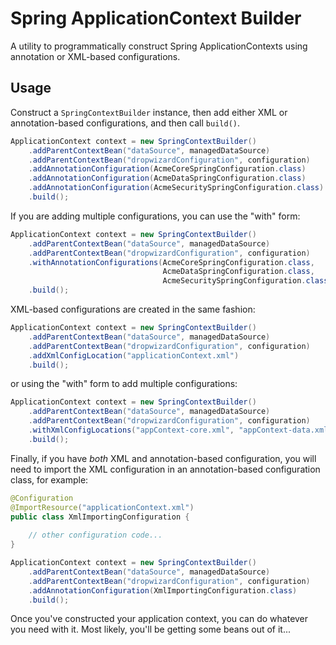 # Spring ApplicationContext Builder

A utility to programmatically construct Spring ApplicationContexts using annotation or XML-based configurations.

## Usage

Construct a `SpringContextBuilder` instance, then add either XML or annotation-based configurations, and then call
`build()`.

```java
ApplicationContext context = new SpringContextBuilder()
    .addParentContextBean("dataSource", managedDataSource)
    .addParentContextBean("dropwizardConfiguration", configuration)
    .addAnnotationConfiguration(AcmeCoreSpringConfiguration.class)
    .addAnnotationConfiguration(AcmeDataSpringConfiguration.class)
    .addAnnotationConfiguration(AcmeSecuritySpringConfiguration.class)
    .build();
```

If you are adding multiple configurations, you can use the "with" form:

```java
ApplicationContext context = new SpringContextBuilder()
    .addParentContextBean("dataSource", managedDataSource)
    .addParentContextBean("dropwizardConfiguration", configuration)
    .withAnnotationConfigurations(AcmeCoreSpringConfiguration.class, 
                                  AcmeDataSpringConfiguration.class,
                                  AcmeSecuritySpringConfiguration.class)
    .build();
```

XML-based configurations are created in the same fashion:

```java
ApplicationContext context = new SpringContextBuilder()
    .addParentContextBean("dataSource", managedDataSource)
    .addParentContextBean("dropwizardConfiguration", configuration)
    .addXmlConfigLocation("applicationContext.xml")
    .build();
```

or using the "with" form to add multiple configurations:

```java
ApplicationContext context = new SpringContextBuilder()
    .addParentContextBean("dataSource", managedDataSource)
    .addParentContextBean("dropwizardConfiguration", configuration)
    .withXmlConfigLocations("appContext-core.xml", "appContext-data.xml", "appContext-security.xml")
    .build();
```

Finally, if you have _both_ XML and annotation-based configuration, you will need to import the XML configuration
in an annotation-based configuration class, for example:

```java
@Configuration
@ImportResource("applicationContext.xml")
public class XmlImportingConfiguration {
    
    // other configuration code...
}

ApplicationContext context = new SpringContextBuilder()
    .addParentContextBean("dataSource", managedDataSource)
    .addParentContextBean("dropwizardConfiguration", configuration)
    .addAnnotationConfiguration(XmlImportingConfiguration.class)
    .build();
```

Once you've constructed your application context, you can do whatever you need with it.
Most likely, you'll be getting some beans out of it...